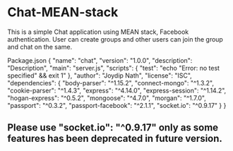 # Chat-MEAN-stack
This is a simple Chat application using MEAN stack, Facebook authentication. User can create groups and other users can join the group and chat on the same.

Package.json
{
  "name": "chat",
  "version": "1.0.0",
  "description": "Description",
  "main": "server.js",
  "scripts": {
    "test": "echo \"Error: no test specified\" && exit 1"
  },
  "author": "Joydip Nath",
  "license": "ISC",
  "dependencies": {
    "body-parser": "^1.15.2",
    "connect-mongo": "^1.3.2",
    "cookie-parser": "^1.4.3",
    "express": "^4.14.0",
    "express-session": "^1.14.2",
    "hogan-express": "^0.5.2",
    "mongoose": "^4.7.0",
    "morgan": "^1.7.0",
    "passport": "^0.3.2",
    "passport-facebook": "^2.1.1",
    "socket.io": "^0.9.17"
  }
}

## Please use "socket.io": "^0.9.17" only as some features has been deprecated in future version.
